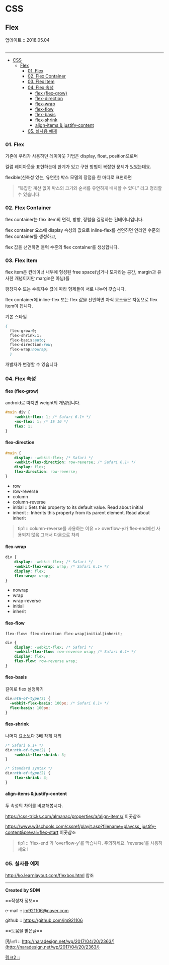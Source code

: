 # CSS
## Flex
<div class="pull-right">  업데이트 :: 2018.05.04 </div><br>

---

<!-- @import "[TOC]" {cmd="toc" depthFrom=1 depthTo=6 orderedList=false} -->
<!-- code_chunk_output -->

* [CSS](#css)
	* [Flex](#flex)
		* [01. Flex](#01-flex)
		* [02. Flex Container](#02-flex-container)
		* [03. Flex Item](#03-flex-item)
		* [04. Flex 속성](#04-flex-속성)
			* [flex (flex-grow)](#flex-flex-grow)
			* [flex-direction](#flex-direction)
			* [flex-wrap](#flex-wrap)
			* [flex-flow](#flex-flow)
			* [flex-basis](#flex-basis)
			* [flex-shrink](#flex-shrink)
			* [align-items & justify-content](#align-items-justify-content)
		* [05. 실사용 예제](#05-실사용-예제)

<!-- /code_chunk_output -->



### 01. Flex

기존에 우리가 사용하던 레이아웃 기법은 display, float, position으로써

컬럼 레이아웃을 표현하는데 한계가 있고 구현 방법이 복잡한 문제가 있었는데요.

flexible(신축성 있는, 유연한) 박스 모델의 장점을 한 마디로 표현하면

> “복잡한 계산 없이 박스의 크기와 순서를 유연하게 배치할 수 있다.” 라고 정리할 수 있습니다.

### 02. Flex Container

flex container는 flex item의 면적, 방향, 정렬을 결정하는 컨테이너입니다.

flex container 요소에 display 속성의 값으로 inline-flex를 선언하면 인라인 수준의 flex container를 생성하고,

flex 값을 선언하면 블럭 수준의 flex container를 생성합니다.

### 03. Flex Item

flex item은 컨테이너 내부에 형성된 free space(남거나 모자라는 공간, margin과 유사한 개념이지만 margin은 아님)를

팽창지수 또는 수축지수 값에 따라 형제들이 서로 나누어 갖습니다.

flex container에 inline-flex 또는 flex 값을 선언하면 자식 요소들은 자동으로 flex item이 됩니다.

기본 스타일

```css
(
  flex-grow:0;
  flex-shrink:1;
  flex-basis:auto;
  flex-direction:row;
  flex-wrap:nowrap;
  )
```
개발자가 변경할 수 있습니다


### 04. Flex 속성

#### flex (flex-grow)

android로 따지면 weight의 개념입니다.

```css
#main div {
    -webkit-flex: 1; /* Safari 6.1+ */
    -ms-flex: 1; /* IE 10 */
    flex: 1;
}
```

#### flex-direction

```css
#main {
    display: -webkit-flex; /* Safari */
    -webkit-flex-direction: row-reverse; /* Safari 6.1+ */
    display: flex;
    flex-direction: row-reverse;
}
```

- row
- row-reverse
- column
- column-reverse
- initial :: 	Sets this property to its default value. Read about initial
- inherit :: 	Inherits this property from its parent element. Read about inherit

> tip1 :: column-reverse를 사용하는 이유 => overflow-y가 flex-end에선 사용되지 않음 그래서 다음으로 처리

#### flex-wrap

```css
div {
    display: -webkit-flex; /* Safari */
    -webkit-flex-wrap: wrap; /* Safari 6.1+ */
    display: flex;   
    flex-wrap: wrap;
}
```

- nowrap
- wrap
- wrap-reverse
- initial
- inherit

#### flex-flow

```
flex-flow: flex-direction flex-wrap|initial|inherit;
```

```css
div {
    display: -webkit-flex; /* Safari */
    -webkit-flex-flow: row-reverse wrap; /* Safari 6.1+ */
    display: flex;
    flex-flow: row-reverse wrap;
}
```


#### flex-basis

길이로 flex 설정하기

```css
div:nth-of-type(2) {
  -webkit-flex-basis: 100px; /* Safari 6.1+ */
  flex-basis: 100px;
}
```

#### flex-shrink

나머지 요소보다 3배 작게 처리

```css
/* Safari 6.1+ */
div:nth-of-type(2) {
    -webkit-flex-shrink: 3;
}

/* Standard syntax */
div:nth-of-type(2) {
    flex-shrink: 3;
}
```

#### align-items & justify-content

두 속성의 차이를 비교해봅시다.

https://css-tricks.com/almanac/properties/a/align-items/ 이곳참조

https://www.w3schools.com/cssref/playit.asp?filename=playcss_justify-content&preval=flex-start 이곳참조

> tip1 :: 'flex-end'가 'overflow-y'를 막습니다. 주의하세요. 'reverse'를 사용하세요 !

### 05. 실사용 예제

http://ko.learnlayout.com/flexbox.html 참조

---

**Created by SDM**

==작성자 정보==

e-mail :: jm921106@naver.com

github :: https://github.com/jm921106

==도움을 받은글==

[링크1 :: http://naradesign.net/wp/2017/04/20/2363/](http://naradesign.net/wp/2017/04/20/2363/)

[링크2 :: ]()
